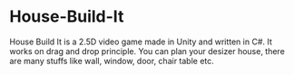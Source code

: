 # House-Build-It
House Build It is a 2.5D video game made in Unity and written in C#. It works on drag and drop principle. You can plan your desizer house, there are many stuffs like wall, window, door, chair table etc.
